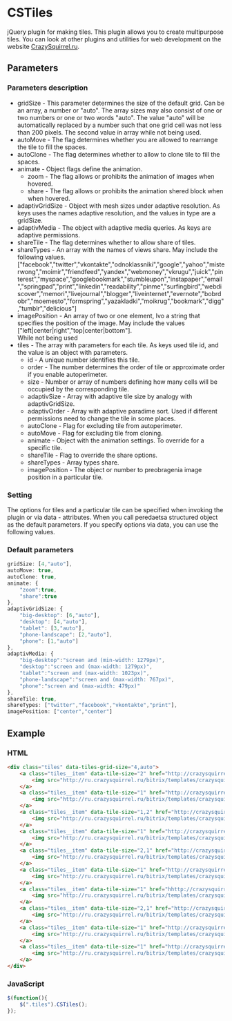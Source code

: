 # CSTiles
jQuery plugin for making tiles.
This plugin allows you to create multipurpose tiles.
You can look at other plugins and utilities for web development on the website [CrazySquirrel.ru](http://crazysquirrel.ru/).
## Parameters
### Parameters description
* gridSize - This parameter determines the size of the default grid.
			 Can be an array, a number or "auto".
			 The array sizes may also consist of one or two numbers or one or two words "auto".
			 The value "auto" will be automatically replaced by a number such that one grid cell was not less than 200 pixels.
			 The second value in array while not being used.
* autoMove - The flag determines whether you are allowed to rearrange the tile to fill the spaces.
* autoClone - The flag determines whether to allow to clone tile to fill the spaces.
* animate - Object flags define the animation.
	* zoom - The flag allows or prohibits the animation of images when hovered.
	* share - The flag allows or prohibits the animation shered block when when hovered.
* adaptivGridSize - Object with mesh sizes under adaptive resolution.
					As keys uses the names adaptive resolution, and the values in type are a gridSize.
* adaptivMedia - The object with adaptive media queries.
				 As keys are adaptive permissions.
* shareTile - The flag determines whether to allow share of tiles.
* shareTypes - An array with the names of views share.
			   May include the following values.
			   ["facebook","twitter","vkontakte","odnoklassniki","google","yahoo","misterwong","moimir","friendfeed","yandex","webmoney","vkrugu","juick","pinterest","myspace","googlebookmark","stumbleupon","instapaper","email","springpad","print","linkedin","readability","pinme","surfingbird","webdiscover","memori","livejournal","blogger","liveinternet","evernote","bobrdobr","moemesto","formspring","yazakladki","moikrug","bookmark","digg","tumblr","delicious"]
* imagePosition - An array of two or one element, Ivo a string that specifies the position of the image.
				  May include the values ["left|center|right","top|center|bottom"].		  
				  While not being used
* tiles - The array with parameters for each tile.
		  As keys used tile id, and the value is an object with parameters.
	* id - A unique number identifies this tile.	
	* order - The number determines the order of tile or approximate order if you enable autoperimeter.
	* size - Number or array of numbers defining how many cells will be occupied by the corresponding tile.
	* adaptivSize - Array with adaptive tile size by analogy with adaptivGridSize.
	* adaptivOrder - Array with adaptive paradime sort. Used if different permissions need to change the tile in some places.
	* autoClone - Flag for excluding tile from autoperimeter.
	* autoMove - Flag for excluding tile from cloning.
	* animate - Object with the animation settings. To override for a specific tile.
	* shareTile - Flag to override the share options.
	* shareTypes - Array types share.
	* imagePosition	- The object or number to preobragenia image position in a particular tile.

### Setting
The options for tiles and a particular tile can be specified when invoking the plugin or via data - attributes.
When you call peredaetsa structured object as the default parameters.
If you specify options via data, you can use the following values.
### Default parameters
```javascript
gridSize: [4,"auto"],
autoMove: true,
autoClone: true,
animate: {
	"zoom":true,
	"share":true
},
adaptivGridSize: {
	"big-desktop": [6,"auto"],
	"desktop": [4,"auto"],
	"tablet": [3,"auto"],
	"phone-landscape": [2,"auto"],
	"phone": [1,"auto"]
},
adaptivMedia: {
	"big-desktop":"screen and (min-width: 1279px)",
	"desktop":"screen and (max-width: 1279px)",
	"tablet":"screen and (max-width: 1023px)",
	"phone-landscape":"screen and (max-width: 767px)",
	"phone":"screen and (max-width: 479px)"
},
shareTile: true,
shareTypes: ["twitter","facebook","vkontakte","print"],
imagePosition: ["center","center"] 
```
## Example
### HTML
```html
<div class="tiles" data-tiles-grid-size="4,auto">
	<a class="tiles__item" data-tile-size="2" href="http://crazysquirrel.ru/" rel="prefetch" title=" ">
    	<img src="http://ru.crazysquirrel.ru/bitrix/templates/crazysquirrel/images/logotype-share.png" alt=" ">
    </a>
    <a class="tiles__item" data-tile-size="1" href="http://crazysquirrel.ru/" rel="prefetch" title=" ">
    	<img src="http://ru.crazysquirrel.ru/bitrix/templates/crazysquirrel/images/logotype-share.png" alt=" ">
    </a>
    <a class="tiles__item" data-tile-size="1,2" href="http://crazysquirrel.ru/" rel="prefetch" title=" ">
    	<img src="http://ru.crazysquirrel.ru/bitrix/templates/crazysquirrel/images/logotype-share.png" alt=" ">
    </a>
    <a class="tiles__item" data-tile-size="1" href="http://crazysquirrel.ru/" rel="prefetch" title=" ">
    	<img src="http://ru.crazysquirrel.ru/bitrix/templates/crazysquirrel/images/logotype-share.png" alt=" ">
    </a>
    <a class="tiles__item" data-tile-size="2,1" href="http://crazysquirrel.ru/" rel="prefetch" title=" ">
    	<img src="http://ru.crazysquirrel.ru/bitrix/templates/crazysquirrel/images/logotype-share.png" alt=" ">
    </a>
    <a class="tiles__item" data-tile-size="1" href="http://crazysquirrel.ru/" rel="prefetch" title=" ">
    	<img src="http://ru.crazysquirrel.ru/bitrix/templates/crazysquirrel/images/logotype-share.png" alt=" ">
    </a>
    <a class="tiles__item" data-tile-size="1" href="hhttp://crazysquirrel.ru/" rel="prefetch" title=" ">
    	<img src="http://ru.crazysquirrel.ru/bitrix/templates/crazysquirrel/images/logotype-share.png" alt=" ">
    </a>
    <a class="tiles__item" data-tile-size="2,1" href="http://crazysquirrel.ru/" rel="prefetch" title=" ">
    	<img src="http://ru.crazysquirrel.ru/bitrix/templates/crazysquirrel/images/logotype-share.png" alt=" ">
    </a>
    <a class="tiles__item" data-tile-size="1" href="http://crazysquirrel.ru/" rel="prefetch" title=" ">
    	<img src="http://ru.crazysquirrel.ru/bitrix/templates/crazysquirrel/images/logotype-share.png" alt=" ">
    </a>
    <a class="tiles__item" data-tile-size="1" href="http://crazysquirrel.ru/" rel="prefetch" title=" ">
    	<img src="http://ru.crazysquirrel.ru/bitrix/templates/crazysquirrel/images/logotype-share.png" alt=" ">
    </a>
</div>
```
### JavaScript
```javascript
$(function(){
	$(".tiles").CSTiles();
});
```